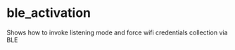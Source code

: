 # ble_activation

Shows how to invoke listening mode and force wifi credentials collection via BLE

